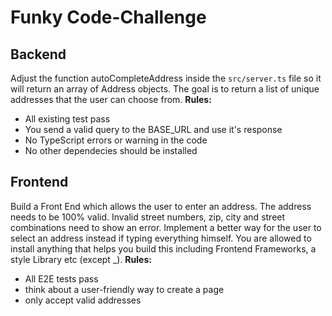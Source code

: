 # Funky Code-Challenge

## Backend
Adjust the function autoCompleteAddress inside the `src/server.ts` file so it will return an array of Address objects.
The goal is to return a list of unique addresses that the user can choose from.
**Rules:**
* All existing test pass
* You send a valid query to the BASE_URL and use it's response
* No TypeScript errors or warning in the code
* No other dependecies should be installed


## Frontend
Build a Front End which allows the user to enter an address.
The address needs to be 100% valid. Invalid street numbers, zip, city and street combinations need to show an error.
Implement a better way for the user to select an address instead if typing everything himself.
You are allowed to install anything that helps you build this including Frontend Frameworks, a style Library etc (except _).
**Rules:**
* All E2E tests pass
* think about a user-friendly way to create a page
* only accept valid addresses